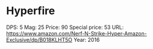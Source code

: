 # Hyperfire

DPS: 5
Mag: 25
Price: 90
Special price: 53
URL: https://www.amazon.com/Nerf-N-Strike-Hyper-Amazon-Exclusive/dp/B018KLHT5O
Year: 2016